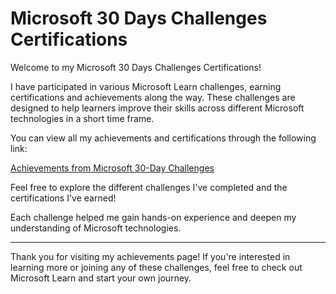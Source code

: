 # Microsoft 30 Days Challenges Certifications

Welcome to my Microsoft 30 Days Challenges Certifications!

I have participated in various Microsoft Learn challenges, earning certifications and achievements along the way. These challenges are designed to help learners improve their skills across different Microsoft technologies in a short time frame.

You can view all my achievements and certifications through the following link:

[Achievements from Microsoft 30-Day Challenges](https://learn.microsoft.com/en-us/users/srikotapeetambaramvenkatasrideepth-5865/achievements?tab=tab-challenges)

Feel free to explore the different challenges I've completed and the certifications I've earned!


Each challenge helped me gain hands-on experience and deepen my understanding of Microsoft technologies.

---

Thank you for visiting my achievements page! If you're interested in learning more or joining any of these challenges, feel free to check out Microsoft Learn and start your own journey.
